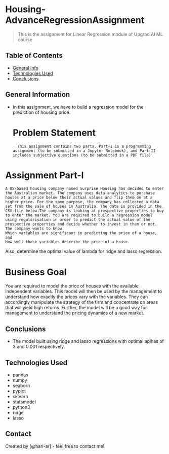 # Housing-AdvanceRegressionAssignment

> This is the assignment for Linear Regression module of Upgrad AI ML course


## Table of Contents
* [General Info](#general-information)
* [Technologies Used](#technologies-used)
* [Conclusions](#conclusions)

<!-- You can include any other section that is pertinent to your problem -->

## General Information
- In this assignment, we have to build a regression model for the prediction of housing price.

  # Problem Statement
        This assignment contains two parts. Part-I is a programming assignment (to be submitted in a Jupyter Notebook), and Part-II includes subjective questions (to be submitted in a PDF file). 

# Assignment Part-I
    A US-based housing company named Surprise Housing has decided to enter the Australian market. The company uses data analytics to purchase houses at a price below their actual values and flip them on at a higher price. For the same purpose, the company has collected a data set from the sale of houses in Australia. The data is provided in the CSV file below.The company is looking at prospective properties to buy to enter the market. You are required to build a regression model using regularisation in order to predict the actual value of the prospective properties and decide whether to invest in them or not. The company wants to know:
    Which variables are significant in predicting the price of a house, and
    How well those variables describe the price of a house.

 Also, determine the optimal value of lambda for ridge and lasso regression.

 

# Business Goal 

 

You are required to model the price of houses with the available independent variables. This model will then be used by the management to understand how exactly the prices vary with the variables. They can accordingly manipulate the strategy of the firm and concentrate on areas that will yield high returns. Further, the model will be a good way for management to understand the pricing dynamics of a new market.

## Conclusions
- The model built using ridge and lasso regressions with optimal aplhas of 3 and 0.001 respectively.
<!-- You don't have to answer all the questions - just the ones relevant to your project. -->


## Technologies Used
- pandas
- numpy
- seaborn
- pyplot
- sklearn
- statsmodel
- python3
- ridge
- lasso



## Contact
Created by [@hari-ar] - feel free to contact me!


<!-- Optional -->
<!-- ## License -->
<!-- This project is open source and available under the [... License](). -->

<!-- You don't have to include all sections - just the one's relevant to your project -->
